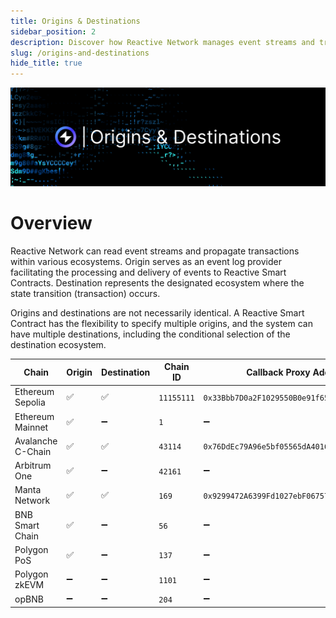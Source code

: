```yaml
---
title: Origins & Destinations
sidebar_position: 2
description: Discover how Reactive Network manages event streams and transactions across different ecosystems and learn about network compatibility.
slug: /origins-and-destinations
hide_title: true
---
```


![Origins & Destinations Image](./img/origins-and-destinations.jpg)

# Overview

Reactive Network can read event streams and propagate transactions within various ecosystems. Origin serves as an event log provider facilitating the processing and delivery of events to Reactive Smart Contracts. Destination represents the designated ecosystem where the state transition (transaction) occurs.

Origins and destinations are not necessarily identical. A Reactive Smart Contract has the flexibility to specify multiple origins, and the system can have multiple destinations, including the conditional selection of the destination ecosystem.

| Chain             | Origin | Destination | Chain ID   | Callback Proxy Address                       |
|-------------------|--------|-------------|------------|----------------------------------------------| 
| Ethereum Sepolia  | ✅      | ✅           | `11155111` | `0x33Bbb7D0a2F1029550B0e91f653c4055DC9F4Dd8` |
| Ethereum Mainnet  | ✅      | ➖           | `1`        | ➖                                            |
| Avalanche C-Chain | ✅      | ✅           | `43114`    | `0x76DdEc79A96e5bf05565dA4016C6B027a87Dd8F0` |
| Arbitrum One      | ✅      | ➖           | `42161`    | ➖                                            |
| Manta Network     | ✅      | ✅           | `169`      | `0x9299472A6399Fd1027ebF067571Eb3e3D7837FC4` |
| BNB Smart Chain   | ✅      | ➖           | `56`       | ➖                                            |
| Polygon PoS       | ✅      | ➖           | `137`      | ➖                                            |
| Polygon zkEVM     | ➖      | ➖           | `1101`     | ➖                                            |
| opBNB             | ➖      | ➖           | `204`      | ➖                                            |
